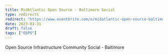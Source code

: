 ```yaml
---
title: MidAtlantic Open Source - Baltimore Social
type: redirects
redirect: "https://www.eventbrite.com/e/midatlantic-open-source-baltimore-social-tickets-590941751687"
date: 2023-03-31
draft: false
tags: ["OSPO"]
---
```

Open Source Infrastructure Community Social - Baltimore
